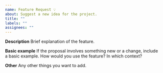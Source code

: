 ```yaml
---
name: Feature Request 💡
about: Suggest a new idea for the project.
title: ""
labels: ""
assignees: ""
---
```


<!-- This is not an exhaustive model but a help. No step is mandatory. -->

**Description**
Brief explanation of the feature.

**Basic example**
If the proposal involves something new or a change, include a basic example. How would you use the feature? In which context?

**Other**
Any other things you want to add.
